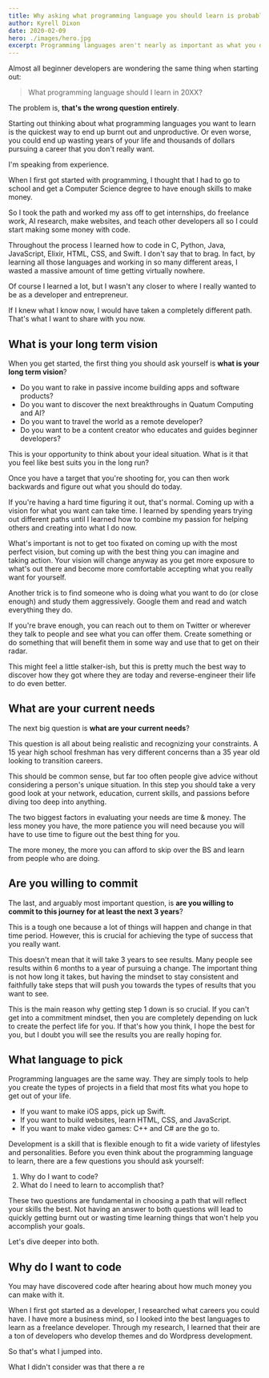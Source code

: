 ```yaml
---
title: Why asking what programming language you should learn is probably the wrong question
author: Kyrell Dixon
date: 2020-02-09
hero: ./images/hero.jpg
excerpt: Programming languages aren't nearly as important as what you do with them
---
```


Almost all beginner developers are wondering the same thing when starting out:

> What programming language should I learn in 20XX?

The problem is, **that's the wrong question entirely**.

Starting out thinking about what programming languages you want to learn is the quickest
way to end up burnt out and unproductive. Or even worse, you could end up wasting years of your life
and thousands of dollars pursuing a career that you don't really want.

I'm speaking from experience.

When I first got started with programming, I thought that I had to go to school and get a
Computer Science degree to have enough skills to make money.

So I took the path and worked my ass off to get internships, do freelance work, AI research, make websites, and teach other developers all so I could start making some money with code.

Throughout the process I learned how to code in C, Python, Java, JavaScript, Elixir, HTML, CSS, and Swift.
I don't say that to brag. In fact, by learning all those languages and working in so many different areas,
I wasted a massive amount of time getting virtually nowhere.

Of course I learned a lot, but I wasn't any closer to where I really wanted to be as a developer and entrepreneur.

If I knew what I know now, I would have taken a completely different path. That's what I want to share with you now.

## What is your long term vision

When you get started, the first thing you should ask yourself is **what is your long term vision**?

* Do you want to rake in passive income building apps and software products?
* Do you want to discover the next breakthroughs in Quatum Computing and AI?
* Do you want to travel the world as a remote developer?
* Do you want to be a content creator who educates and guides beginner developers?

This is your opportunity to think about your ideal situation. What is it that you feel like best suits you in the long run?

Once you have a target that you're shooting for, you can then work backwards and figure out what you should do today.

If you're having a hard time figuring it out, that's normal. Coming up with a vision for what you want can take time. I learned by spending years trying out different paths until I learned how to combine my passion for helping others and creating into what I do now.

What's important is not to get too fixated on coming up with the most perfect vision, but coming up with the best thing you can imagine and taking action. Your vision will change anyway as you get more exposure to what's out there and become more comfortable
accepting what you really want for yourself.

Another trick is to find someone who is doing what you want to do (or close enough) and study them aggressively. Google them and read and watch everything they do.

If you're brave enough, you can reach out to them on Twitter or wherever they talk to people and see what you can offer them. Create something or do something that will benefit them in some way and use that to get on their radar.

This might feel a little stalker-ish, but this is pretty much the best way to discover how they got where they are today and reverse-engineer their life to do even better.

## What are your current needs

The next big question is **what are your current needs**?

This question is all about being realistic and recognizing your constraints. A 15 year high school freshman has very different
concerns than a 35 year old looking to transition careers.

This should be common sense, but far too often people give advice without considering a person's unique situation. In this step
you should take a very good look at your network, education, current skills, and passions before diving too deep into anything.

The two biggest factors in evaluating your needs are time & money. The less money you have, the more patience you will need because
you will have to use time to figure out the best thing for you.

The more money, the more you can afford to skip over the BS and learn from people who are doing.

## Are you willing to commit

The last, and arguably most important question, is **are you willing to commit to this journey for at least the next 3 years**?

This is a tough one because a lot of things will happen and change in that time period. However, this is crucial for achieving
the type of success that you really want.

This doesn't mean that it will take 3 years to see results. Many people see results within 6 months to a year of pursuing a change.
The important thing is not how long it takes, but having the mindset to stay consistent and faithfully take steps that will
push you towards the types of results that you want to see.

This is the main reason why getting step 1 down is so crucial. If you can't get into a commitment mindset, then you are completely
depending on luck to create the perfect life for you. If that's how you think, I hope the best for you, but I doubt you will see the
results you are really hoping for.

## What language to pick

Programming languages are the same way. They are simply tools to help you create the types of projects
in a field that most fits what you hope to get out of your life.

* If you want to make iOS apps, pick up Swift.
* If you want to build websites, learn HTML, CSS, and JavaScript.
* If you want to make video games: C++ and C# are the go to.

Development is a skill that is flexible enough to fit a wide variety of lifestyles and personalities. Before you even think
about the programming language to learn, there are a few questions you should ask yourself:

1. Why do I want to code?
2. What do I need to learn to accomplish that?

These two questions are fundamental in choosing a path that will reflect your skills the best. Not having an answer to both
questions will lead to quickly getting burnt out or wasting time learning things that won't help you accomplish your goals.

Let's dive deeper into both.

## Why do I want to code

You may have discovered code after hearing about how much money you can make with it.

When I first got started as a developer, I researched what careers you could have. I have more a business mind, so I looked into
the best languages to learn as a freelance developer. Through my research, I learned that their are a ton of developers who
develop themes and do Wordpress development.

So that's what I jumped into.

What I didn't consider was that there a re
